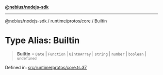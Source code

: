 [**@nebius/nodejs-sdk**](../../../../README.md)

---

[@nebius/nodejs-sdk](../../../../README.md) / [runtime/protos/core](../README.md) / Builtin

# Type Alias: Builtin

> **Builtin** = `Date` \| `Function` \| `Uint8Array` \| `string` \| `number` \| `boolean` \| `undefined`

Defined in: [src/runtime/protos/core.ts:37](https://github.com/nebius/nodejs-sdk/blob/a37d220b2851e3bf0d396cb03828d544f584df45/src/runtime/protos/core.ts#L37)
